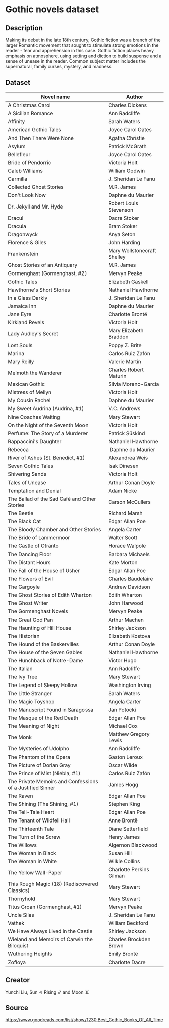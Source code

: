 # Gothic novels dataset

## Description
Making its debut in the late 18th century, Gothic fiction was a branch of the larger Romantic movement that sought to stimulate strong emotions in the reader - fear and apprehension in this case. Gothic fiction places heavy emphasis on atmosphere, using setting and diction to build suspense and a sense of unease in the reader. Common subject matter includes the supernatural, family curses, mystery, and madness.

## Dataset
|Novel name|Author|
|---|---|
|	A Christmas Carol	|	Charles Dickens	|
|	A Sicilian Romance	|	Ann Radcliffe	|
|	Affinity	|	Sarah Waters	|
|	American Gothic Tales	|	Joyce Carol Oates 	|
|	And Then There Were None	|	Agatha Christie	|
|	Asylum	|	Patrick McGrath	|
|	Bellefleur	|	Joyce Carol Oates	|
|	Bride of Pendorric	|	Victoria Holt	|
|	Caleb Williams	|	William Godwin	|
|	Carmilla	|	J. Sheridan Le Fanu	|
|	Collected Ghost Stories	|	M.R. James	|
|	Don't Look Now	|	Daphne du Maurier 	|
|	Dr. Jekyll and Mr. Hyde	|	Robert Louis Stevenson	|
|	Dracul	|	Dacre Stoker	|
|	Dracula	|	Bram Stoker	|
|	Dragonwyck	|	Anya Seton	|
|	Florence & Giles	|	John Harding	|
|	Frankenstein	|	Mary Wollstonecraft Shelley	|
|	Ghost Stories of an Antiquary	|	M.R. James	|
|	Gormenghast (Gormenghast, #2)	|	Mervyn Peake	|
|	Gothic Tales	|	Elizabeth Gaskell	|
|	Hawthorne's Short Stories	|	Nathaniel Hawthorne	|
|	In a Glass Darkly	|	J. Sheridan Le Fanu	|
|	Jamaica Inn	|	Daphne du Maurier	|
|	Jane Eyre	|	Charlotte Brontë	|
|	Kirkland Revels	|	Victoria Holt	|
|	Lady Audley's Secret	|	Mary Elizabeth Braddon	|
|	Lost Souls	|	Poppy Z. Brite	|
|	Marina	|	Carlos Ruiz Zafón	|
|	Mary Reilly	|	Valerie Martin 	|
|	Melmoth the Wanderer	|	Charles Robert Maturin	|
|	Mexican Gothic	|	Silvia Moreno-Garcia	|
|	Mistress of Mellyn	|	Victoria Holt 	|
|	My Cousin Rachel	|	Daphne du Maurier	|
|	My Sweet Audrina (Audrina, #1)	|	V.C. Andrews	|
|	Nine Coaches Waiting	|	Mary Stewart	|
|	On the Night of the Seventh Moon	|	Victoria Holt	|
|	Perfume: The Story of a Murderer	|	Patrick Süskind 	|
|	Rappaccini's Daughter	|	Nathaniel Hawthorne	|
|	Rebecca	|	 Daphne du Maurier	|
|	River of Ashes (St. Benedict, #1)	|	Alexandrea Weis 	|
|	Seven Gothic Tales	|	Isak Dinesen	|
|	Shivering Sands	|	Victoria Holt	|
|	Tales of Unease	|	Arthur Conan Doyle	|
|	Temptation and Denial	|	Adam Nicke 	|
|	The Ballad of the Sad Café and Other Stories	|	Carson McCullers 	|
|	The Beetle	|	Richard Marsh	|
|	The Black Cat	|	Edgar Allan Poe	|
|	The Bloody Chamber and Other Stories	|	Angela Carter	|
|	The Bride of Lammermoor	|	Walter Scott	|
|	The Castle of Otranto	|	Horace Walpole	|
|	The Dancing Floor	|	Barbara Michaels	|
|	The Distant Hours	|	Kate Morton 	|
|	The Fall of the House of Usher	|	Edgar Allan Poe	|
|	The Flowers of Evil	|	Charles Baudelaire  	|
|	The Gargoyle	|	Andrew Davidson	|
|	The Ghost Stories of Edith Wharton	|	Edith Wharton	|
|	The Ghost Writer	|	John Harwood 	|
|	The Gormenghast Novels	|	Mervyn Peake	|
|	The Great God Pan	|	Arthur Machen	|
|	The Haunting of Hill House	|	Shirley Jackson	|
|	The Historian	|	Elizabeth Kostova	|
|	The Hound of the Baskervilles 	|	Arthur Conan Doyle	|
|	The House of the Seven Gables	|	Nathaniel Hawthorne	|
|	The Hunchback of Notre-Dame	|	Victor Hugo	|
|	The Italian	|	Ann Radcliffe	|
|	The Ivy Tree	|	Mary Stewart	|
|	The Legend of Sleepy Hollow	|	Washington Irving	|
|	The Little Stranger	|	Sarah Waters	|
|	The Magic Toyshop	|	Angela Carter	|
|	The Manuscript Found in Saragossa	|	Jan Potocki	|
|	The Masque of the Red Death	|	Edgar Allan Poe	|
|	The Meaning of Night	|	Michael Cox	|
|	The Monk	|	Matthew Gregory Lewis	|
|	The Mysteries of Udolpho	|	Ann Radcliffe	|
|	The Phantom of the Opera	|	Gaston Leroux	|
|	The Picture of Dorian Gray	|	Oscar Wilde	|
|	The Prince of Mist (Niebla, #1)	|	Carlos Ruiz Zafón	|
|	The Private Memoirs and Confessions of a Justified Sinner	|	James Hogg	|
|	The Raven	|	Edgar Allan Poe	|
|	The Shining (The Shining, #1)	|	Stephen King 	|
|	The Tell-Tale Heart	|	Edgar Allan Poe	|
|	The Tenant of Wildfell Hall	|	Anne Brontë	|
|	The Thirteenth Tale	|	Diane Setterfield	|
|	The Turn of the Screw	|	Henry James	|
|	The Willows	|	Algernon Blackwood	|
|	The Woman in Black	|	Susan Hill	|
|	The Woman in White	|	Wilkie Collins	|
|	The Yellow Wall-Paper	|	Charlotte Perkins Gilman	|
|	This Rough Magic (18) (Rediscovered Classics)	|	Mary Stewart	|
|	Thornyhold	|	Mary Stewart	|
|	Titus Groan (Gormenghast, #1)	|	Mervyn Peake	|
|	Uncle Silas	|	J. Sheridan Le Fanu	|
|	Vathek	|	William Beckford	|
|	We Have Always Lived in the Castle	|	Shirley Jackson	|
|	Wieland and Memoirs of Carwin the Biloquist	|	Charles Brockden Brown	|
|	Wuthering Heights	|	Emily Brontë	|
|	Zofloya	|	Charlotte Dacre	|

## Creator 
Yunchi Liu, Sun :leo: Rising ♐ and Moon :gemini: 

## Source 
https://www.goodreads.com/list/show/1230.Best_Gothic_Books_Of_All_Time
